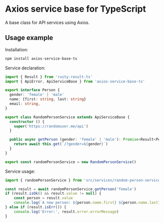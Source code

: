 # Axios service base for TypeScript

A base class for API services using Axios.

## Usage example

Installation:

```bash
npm install axios-service-base-ts
```

Service declaration:

```typescript
import { Result } from 'rusty-result-ts'
import { ApiError, ApiServiceBase } from 'axios-service-base-ts'

export interface Person {
  gender: 'female' | 'male'
  name: {first: string, last: string}
  email: string,
}

export class RandomPersonService extends ApiServiceBase {
  constructor () {
    super('https://randomuser.me/api')
  }

  public async getPerson (gender: 'female' | 'male'): Promise<Result<Person | null, ApiError>> {
    return await this.get(`/?gender=${gender}`)
  }
}

export const randomPersonService = new RandomPersonService()
```

Service usage:

```typescript
import { randomPersonService } from 'src/services/random-person-service'

const result = await randomPersonService.getPerson('female')
if (result.isOk() && result.value != null) {
    const person = result.value
    console.log(`A new person: ${person.name.first} ${person.name.last} - ${person.email}`)
} else if (result.isErr()) {
    console.log('Error:', result.error.errorMessage)
}
```
